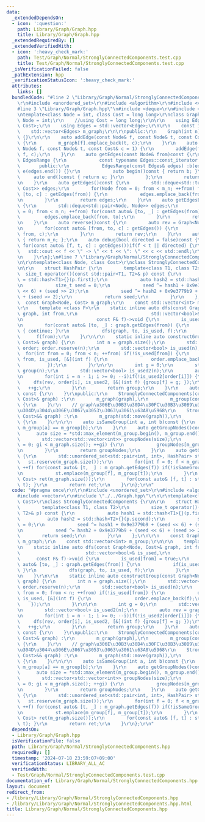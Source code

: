 ```yaml
---
data:
  _extendedDependsOn:
  - icon: ':question:'
    path: Library/Graph/Graph.hpp
    title: Library/Graph/Graph.hpp
  _extendedRequiredBy: []
  _extendedVerifiedWith:
  - icon: ':heavy_check_mark:'
    path: Test/Graph/Normal/StronglyConnectedComponents.test.cpp
    title: Test/Graph/Normal/StronglyConnectedComponents.test.cpp
  _isVerificationFailed: false
  _pathExtension: hpp
  _verificationStatusIcon: ':heavy_check_mark:'
  attributes:
    links: []
  bundledCode: "#line 2 \"Library/Graph/Normal/StronglyConnectedComponents.hpp\"\n\
    \r\n#include <unordered_set>\r\n#include <algorithm>\r\n#include <vector>\r\n\
    #line 3 \"Library/Graph/Graph.hpp\"\n#include <deque>\r\n#include <tuple>\r\n\r\
    \ntemplate<class Node = int, class Cost = long long>\r\nclass Graph {\r\n    //using\
    \ Node = int;\r\n    //using Cost = long long;\r\n\r\n    using Edge = std::pair<Node,\
    \ Cost>;\r\n    using Edges = std::vector<Edge>;\r\n\r\n    const int m_n;\r\n\
    \    std::vector<Edges> m_graph;\r\n\r\npublic:\r\n    Graph(int n) :m_n(n), m_graph(n)\
    \ {}\r\n\r\n    auto addEdge(const Node& f, const Node& t, const Cost& c = 1)\
    \ {\r\n        m_graph[f].emplace_back(t, c);\r\n    }\r\n    auto addEdgeUndirected(const\
    \ Node& f, const Node& t, const Cost& c = 1) {\r\n        addEdge(f, t, c); addEdge(t,\
    \ f, c);\r\n    }\r\n    auto getEdges(const Node& from)const {\r\n        class\
    \ EdgesRange {\r\n            const typename Edges::const_iterator b, e;\r\n \
    \       public:\r\n            EdgesRange(const Edges& edges) :b(edges.begin()),\
    \ e(edges.end()) {}\r\n            auto begin()const { return b; }\r\n       \
    \     auto end()const { return e; }\r\n        };\r\n        return EdgesRange(m_graph[from]);\r\
    \n    }\r\n    auto getEdges()const {\r\n        std::deque<std::tuple<Node, Node,\
    \ Cost>> edges;\r\n        for(Node from = 0; from < m_n; ++from) for(const auto&\
    \ [to, c] : getEdges(from)) {\r\n            edges.emplace_back(from, to, c);\r\
    \n        }\r\n        return edges;\r\n    }\r\n    auto getEdgesExcludeCost()const\
    \ {\r\n        std::deque<std::pair<Node, Node>> edges;\r\n        for(Node from\
    \ = 0; from < m_n; ++from) for(const auto& [to, _] : getEdges(from)) {\r\n   \
    \         edges.emplace_back(from, to);\r\n        }\r\n        return edges;\r\
    \n    }\r\n    auto reverse()const {\r\n        auto rev = Graph<Node, Cost>(m_n);\r\
    \n        for(const auto& [from, to, c] : getEdges()) {\r\n            rev.addEdge(to,\
    \ from, c);\r\n        }\r\n        return rev;\r\n    }\r\n    auto size()const\
    \ { return m_n; };\r\n    auto debug(bool directed = false)const {\r\n       \
    \ for(const auto& [f, t, c] : getEdges())if(f < t || directed) {\r\n         \
    \   std::cout << f << \" -> \" << t << \": \" << c << std::endl;\r\n        }\r\
    \n    }\r\n};\n#line 7 \"Library/Graph/Normal/StronglyConnectedComponents.hpp\"\
    \n\r\ntemplate<class Node, class Cost>\r\nclass StronglyConnectedComponents {\r\
    \n\r\n    struct HashPair {\r\n        template<class T1, class T2>\r\n      \
    \  size_t operator()(const std::pair<T1, T2>& p) const {\r\n            auto hash1\
    \ = std::hash<T1>{}(p.first);\r\n            auto hash2 = std::hash<T2>{}(p.second);\r\
    \n            size_t seed = 0;\r\n            seed ^= hash1 + 0x9e3779b9 + (seed\
    \ << 6) + (seed >> 2);\r\n            seed ^= hash2 + 0x9e3779b9 + (seed << 6)\
    \ + (seed >> 2);\r\n            return seed;\r\n        }\r\n    };\r\n\r\n  \
    \  const Graph<Node, Cost> m_graph;\r\n    const std::vector<int> m_group;\r\n\
    \r\n    template <class F>\r\n    static inline auto dfs(const Graph<Node, Cost>&\
    \ graph, int from,\r\n                           std::vector<bool>& is_used,\r\
    \n                           const F& f)->void {\r\n        is_used[from] = true;\r\
    \n        for(const auto& [to, _] : graph.getEdges(from)) {\r\n            if(is_used[to])\
    \ { continue; }\r\n            dfs(graph, to, is_used, f);\r\n        }\r\n  \
    \      f(from);\r\n    }\r\n\r\n    static inline auto constructGroup(const Graph<Node,\
    \ Cost>& graph) {\r\n        int n = graph.size();\r\n        std::vector<int>\
    \ order; order.reserve(n);\r\n        std::vector<bool> is_used(n);\r\n      \
    \  for(int from = 0; from < n; ++from) if(!is_used[from]) {\r\n            dfs(graph,\
    \ from, is_used, [&](int f) {\r\n                order.emplace_back(f);\r\n  \
    \          });\r\n        }\r\n\r\n        int g = 0;\r\n        std::vector<int>\
    \ group(n);\r\n        std::vector<bool> is_used2(n);\r\n        auto rev = graph.reverse();\r\
    \n        for(int i = n - 1; i >= 0; --i)if(!is_used2[order[i]]) {\r\n       \
    \     dfs(rev, order[i], is_used2, [&](int f) {group[f] = g; });\r\n         \
    \   ++g;\r\n        }\r\n        return group;\r\n    }\r\n    auto constructGroupNodes()\
    \ const {\r\n    }\r\npublic:\r\n    StronglyConnectedComponents(const Graph<Node,\
    \ Cost>& graph) :\r\n        m_graph(graph),\r\n        m_group(constructGroup(m_graph))\
    \ {\r\n    }\r\n    // graph\u306E\u30B3\u30D4\u30FC\u30B3\u30B9\u30C8\u304C\u5927\
    \u304D\u3044\u306E\u3067\u3053\u3063\u3061\u63A8\u5968\r\n    StronglyConnectedComponents(Graph<Node,\
    \ Cost>&& graph) :\r\n        m_graph(std::move(graph)),\r\n        m_group(constructGroup(m_graph))\
    \ {\r\n    }\r\n\r\n    auto isSameGroup(int a, int b)const {\r\n        return\
    \ m_group[a] == m_group[b];\r\n    }\r\n    auto getGroupNodes()const {\r\n  \
    \      auto size = *std::max_element(m_group.begin(), m_group.end()) + 1;\r\n\
    \        std::vector<std::vector<int>> groupNodes(size);\r\n        for(int gi\
    \ = 0; gi < m_graph.size(); ++gi) {\r\n            groupNodes[m_group[gi]].emplace_back(gi);\r\
    \n        }\r\n        return groupNodes;\r\n    }\r\n    auto getGroupGraph()const\
    \ {\r\n        std::unordered_set<std::pair<int, int>, HashPair> st;\r\n     \
    \   st.reserve(m_graph.size());\r\n        for(int f = 0; f < m_graph.size();\
    \ ++f) for(const auto& [t, _] : m_graph.getEdges(f)) if(!isSameGroup(f, t)) {\r\
    \n            st.emplace(m_group[f], m_group[t]);\r\n        }\r\n        Graph<Node,\
    \ Cost> ret(m_graph.size());\r\n        for(const auto& [f, t] : st) { ret.addEdge(f,\
    \ t); }\r\n        return ret;\r\n    }\r\n};\r\n"
  code: "#pragma once\r\n\r\n#include <unordered_set>\r\n#include <algorithm>\r\n\
    #include <vector>\r\n#include \"./../Graph.hpp\"\r\n\r\ntemplate<class Node, class\
    \ Cost>\r\nclass StronglyConnectedComponents {\r\n\r\n    struct HashPair {\r\n\
    \        template<class T1, class T2>\r\n        size_t operator()(const std::pair<T1,\
    \ T2>& p) const {\r\n            auto hash1 = std::hash<T1>{}(p.first);\r\n  \
    \          auto hash2 = std::hash<T2>{}(p.second);\r\n            size_t seed\
    \ = 0;\r\n            seed ^= hash1 + 0x9e3779b9 + (seed << 6) + (seed >> 2);\r\
    \n            seed ^= hash2 + 0x9e3779b9 + (seed << 6) + (seed >> 2);\r\n    \
    \        return seed;\r\n        }\r\n    };\r\n\r\n    const Graph<Node, Cost>\
    \ m_graph;\r\n    const std::vector<int> m_group;\r\n\r\n    template <class F>\r\
    \n    static inline auto dfs(const Graph<Node, Cost>& graph, int from,\r\n   \
    \                        std::vector<bool>& is_used,\r\n                     \
    \      const F& f)->void {\r\n        is_used[from] = true;\r\n        for(const\
    \ auto& [to, _] : graph.getEdges(from)) {\r\n            if(is_used[to]) { continue;\
    \ }\r\n            dfs(graph, to, is_used, f);\r\n        }\r\n        f(from);\r\
    \n    }\r\n\r\n    static inline auto constructGroup(const Graph<Node, Cost>&\
    \ graph) {\r\n        int n = graph.size();\r\n        std::vector<int> order;\
    \ order.reserve(n);\r\n        std::vector<bool> is_used(n);\r\n        for(int\
    \ from = 0; from < n; ++from) if(!is_used[from]) {\r\n            dfs(graph, from,\
    \ is_used, [&](int f) {\r\n                order.emplace_back(f);\r\n        \
    \    });\r\n        }\r\n\r\n        int g = 0;\r\n        std::vector<int> group(n);\r\
    \n        std::vector<bool> is_used2(n);\r\n        auto rev = graph.reverse();\r\
    \n        for(int i = n - 1; i >= 0; --i)if(!is_used2[order[i]]) {\r\n       \
    \     dfs(rev, order[i], is_used2, [&](int f) {group[f] = g; });\r\n         \
    \   ++g;\r\n        }\r\n        return group;\r\n    }\r\n    auto constructGroupNodes()\
    \ const {\r\n    }\r\npublic:\r\n    StronglyConnectedComponents(const Graph<Node,\
    \ Cost>& graph) :\r\n        m_graph(graph),\r\n        m_group(constructGroup(m_graph))\
    \ {\r\n    }\r\n    // graph\u306E\u30B3\u30D4\u30FC\u30B3\u30B9\u30C8\u304C\u5927\
    \u304D\u3044\u306E\u3067\u3053\u3063\u3061\u63A8\u5968\r\n    StronglyConnectedComponents(Graph<Node,\
    \ Cost>&& graph) :\r\n        m_graph(std::move(graph)),\r\n        m_group(constructGroup(m_graph))\
    \ {\r\n    }\r\n\r\n    auto isSameGroup(int a, int b)const {\r\n        return\
    \ m_group[a] == m_group[b];\r\n    }\r\n    auto getGroupNodes()const {\r\n  \
    \      auto size = *std::max_element(m_group.begin(), m_group.end()) + 1;\r\n\
    \        std::vector<std::vector<int>> groupNodes(size);\r\n        for(int gi\
    \ = 0; gi < m_graph.size(); ++gi) {\r\n            groupNodes[m_group[gi]].emplace_back(gi);\r\
    \n        }\r\n        return groupNodes;\r\n    }\r\n    auto getGroupGraph()const\
    \ {\r\n        std::unordered_set<std::pair<int, int>, HashPair> st;\r\n     \
    \   st.reserve(m_graph.size());\r\n        for(int f = 0; f < m_graph.size();\
    \ ++f) for(const auto& [t, _] : m_graph.getEdges(f)) if(!isSameGroup(f, t)) {\r\
    \n            st.emplace(m_group[f], m_group[t]);\r\n        }\r\n        Graph<Node,\
    \ Cost> ret(m_graph.size());\r\n        for(const auto& [f, t] : st) { ret.addEdge(f,\
    \ t); }\r\n        return ret;\r\n    }\r\n};\r\n"
  dependsOn:
  - Library/Graph/Graph.hpp
  isVerificationFile: false
  path: Library/Graph/Normal/StronglyConnectedComponents.hpp
  requiredBy: []
  timestamp: '2024-07-18 23:59:07+09:00'
  verificationStatus: LIBRARY_ALL_AC
  verifiedWith:
  - Test/Graph/Normal/StronglyConnectedComponents.test.cpp
documentation_of: Library/Graph/Normal/StronglyConnectedComponents.hpp
layout: document
redirect_from:
- /library/Library/Graph/Normal/StronglyConnectedComponents.hpp
- /library/Library/Graph/Normal/StronglyConnectedComponents.hpp.html
title: Library/Graph/Normal/StronglyConnectedComponents.hpp
---
```

